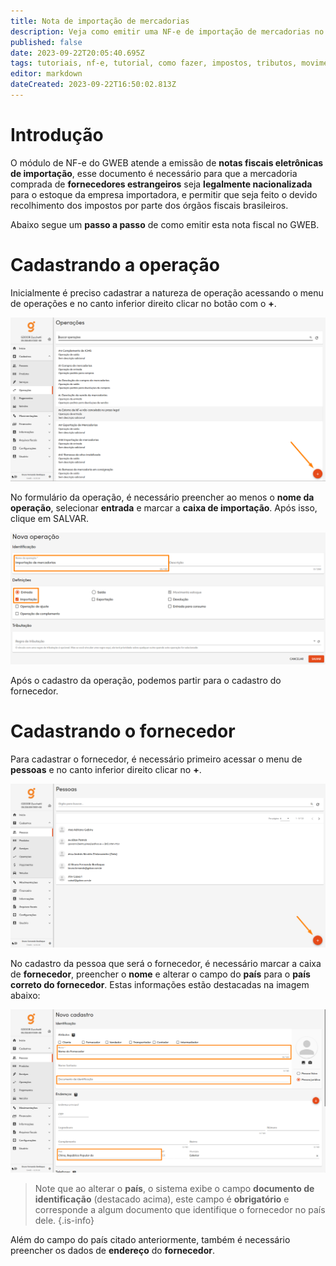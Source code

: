 ```yaml
---
title: Nota de importação de mercadorias
description: Veja como emitir uma NF-e de importação de mercadorias no GWEB.
published: false
date: 2023-09-22T20:05:40.695Z
tags: tutoriais, nf-e, tutorial, como fazer, impostos, tributos, movimentos, compras, importação
editor: markdown
dateCreated: 2023-09-22T16:50:02.813Z
---
```


# Introdução
O módulo de NF-e do GWEB atende a emissão de **notas fiscais eletrônicas de importação**, esse documento é necessário para que a mercadoria comprada de **fornecedores estrangeiros** seja **legalmente nacionalizada** para o estoque da empresa importadora, e permitir que seja feito o devido recolhimento dos impostos por parte dos órgãos fiscais brasileiros.

Abaixo segue um **passo a passo** de como emitir esta nota fiscal no GWEB.

# Cadastrando a operação

Inicialmente é preciso cadastrar a natureza de operação acessando o menu de operações e no canto inferior direito clicar no botão com o **+**.

![Botão nova operação](/tutoriais/nota-importacao/botao_nova_operacao.png)

No formulário da operação, é necessário preencher ao menos o **nome da operação**, selecionar **entrada** e marcar a **caixa de importação**. Após isso, clique em <span class="mat-button mat-accent">SALVAR</span>.

![Cadastro da operação](/tutoriais/nota-importacao/cadastro_operacao.png)

Após o cadastro da operação, podemos partir para o cadastro do fornecedor.

# Cadastrando o fornecedor

Para cadastrar o fornecedor, é necessário primeiro acessar o menu de **pessoas** e no canto inferior direito clicar no **+**.

![Botão nova pessoa](/tutoriais/nota-importacao/botao_nova_pessoa.png)

No cadastro da pessoa que será o fornecedor, é necessário marcar a caixa de **fornecedor**, preencher o **nome** e alterar o campo do **país** para o **país correto do fornecedor**.
Estas informações estão destacadas na imagem abaixo:

![Botão nova pessoa](/tutoriais/nota-importacao/cadastro_pessoa.png)

> Note que ao alterar o **país**, o sistema exibe o campo **documento de identificação** (destacado acima), este campo é **obrigatório** e corresponde a algum documento que identifique o fornecedor no país dele.
{.is-info}

Além do campo do país citado anteriormente, também é necessário preencher os dados de **endereço** do **fornecedor**.


